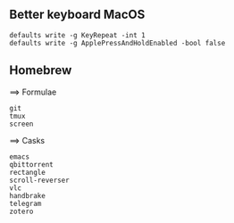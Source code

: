 ## Better keyboard MacOS
    defaults write -g KeyRepeat -int 1
    defaults write -g ApplePressAndHoldEnabled -bool false
    
## Homebrew
==> Formulae

    git
    tmux
    screen
    
==> Casks

    emacs
    qbittorrent
    rectangle
    scroll-reverser
    vlc
    handbrake
    telegram
    zotero
